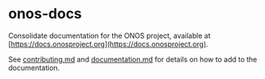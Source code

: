 # onos-docs
Consolidate documentation for the ONOS project, available at [https://docs.onosproject.org](https://docs.onosproject.org).

See [contributing.md](docs/content/developers/contributing.md) and
[documentation.md](docs/content/developers/documentation.md)
for details on how to add to the documentation.
